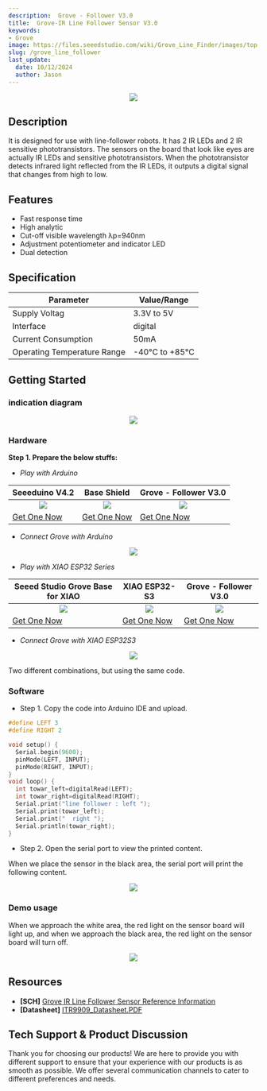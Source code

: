 ```yaml
---
description:  Grove - Follower V3.0
title:  Grove-IR Line Follower Sensor V3.0 
keywords:
- Grove
image: https://files.seeedstudio.com/wiki/Grove_Line_Finder/images/top.jpg
slug: /grove_line_follower
last_update:
  date: 10/12/2024
  author: Jason
---
```


<div align="center"><img width={800} src="https://files.seeedstudio.com/wiki/Grove_Line_Finder/images/top.jpg" /></div>


## Description

It is designed for use with line-follower robots. It has 2 IR LEDs and 2 IR sensitive phototransistors. The sensors on the board that look like eyes are actually IR LEDs and sensitive phototransistors. When the phototransistor detects infrared light reflected from the IR LEDs, it outputs a digital signal that changes from high to low.


## Features
- Fast response time
- High analytic
- Cut-off visible wavelength λp=940nm
- Adjustment potentiometer and indicator LED
- Dual detection

                                                                                                                                     
## Specification

| Parameter                  | Value/Range                                                   |
|----------------------------|---------------------------------------------------------------|
| Supply Voltag              |  3.3V to 5V                                                   |
| Interface                  | digital                                                       |
| Current Consumption        |50mA                                                           |
| Operating Temperature Range| -40°C to +85°C                                                |


## Getting Started

### indication diagram
<div align="center"><img width={400} src="https://files.seeedstudio.com/wiki/Grove_Line_Finder/images/10.png" /></div>

### Hardware

**Step 1. Prepare the below stuffs:**

- _Play with Arduino_

| Seeeduino V4.2 | Base Shield|  Grove - Follower V3.0 |
|--------------|-------------|-----------------|
|<div align="center"><img width={1000} src="https://files.seeedstudio.com/wiki/Grove_Light_Sensor/images/gs_1.jpg"/></div>|<div align="center"><img width={1000} src="https://files.seeedstudio.com/wiki/Grove_Light_Sensor/images/gs_4.jpg" /></div>|<div align="center"><img width={1000} src="https://files.seeedstudio.com/wiki/Grove_Line_Finder/img/line_finder_s.jpg" /></div>|
|[Get One Now](https://www.seeedstudio.com/Seeeduino-V4.2-p-2517.html)|[Get One Now](https://www.seeedstudio.com/Base-Shield-V2-p-1378.html)|[Get One Now](https://www.seeedstudio.com/Grove-Line-Finder-v1.1-p-2712.html)|

- _Connect Grove with Arduino_

<div align="center"><img width={700} src="https://files.seeedstudio.com/wiki/Grove_Line_Follower/8.png" /></div>

- _Play with XIAO ESP32 Series_

| Seeed Studio Grove Base for XIAO| XIAO ESP32-S3|  Grove - Follower V3.0 |
|--------------|-------------|-----------------|
|<div align="center"><img width={1000} src="https://files.seeedstudio.com/wiki/Grove-Shield-for-Seeeduino-XIAO/img/xiao_-Thumbnail-27.png"/></div>|<div align="center"><img width={1000} src="https://files.seeedstudio.com/wiki/SeeedStudio-XIAO-ESP32S3/img/xiaoesp32s3.jpg" /></div>|<div align="center"><img width={1000} src="https://files.seeedstudio.com/wiki/Grove_Line_Finder/img/line_finder_s.jpg" /></div>|
|[Get One Now](https://www.seeedstudio.com/Grove-Shield-for-Seeeduino-XIAO-p-4621.html)|[Get One Now](https://www.seeedstudio.com/XIAO-ESP32S3-p-5627.html)|[Get One Now](https://www.seeedstudio.com/Grove-Line-Finder-v1.1-p-2712.html)|

- _Connect Grove with XIAO ESP32S3_

<div align="center"><img width={700} src="https://files.seeedstudio.com/wiki/Grove_Line_Follower/7.png" /></div>

Two different combinations, but using the same code.

### Software

- Step 1. Copy the code into Arduino IDE and upload.

```c
#define LEFT 3
#define RIGHT 2

void setup() {
  Serial.begin(9600);
  pinMode(LEFT, INPUT);
  pinMode(RIGHT, INPUT);
}
void loop() {
  int towar_left=digitalRead(LEFT);
  int towar_right=digitalRead(RIGHT);
  Serial.print("line follower : left ");
  Serial.print(towar_left);
  Serial.print("  right ");
  Serial.println(towar_right);
}
```
- Step 2. Open the serial port to view the printed content.

When we place the sensor in the black area, the serial port will print the following content.

<div align="center"><img width={700} src="https://files.seeedstudio.com/wiki/Grove_Line_Follower/2.png" /></div>

### Demo usage

When we approach the white area, the red light on the sensor board will light up, and when we approach the black area, the red light on the sensor board will turn off.

<div align="center"><img width={600} src="https://files.seeedstudio.com/wiki/Grove_Line_Follower/5.gif" /></div>



## Resources

* **[SCH]** [Grove IR Line Follower Sensor Reference Information](https://files.seeedstudio.com/wiki/Grove_Line_Follower/SCH.pdf)
* **[Datasheet]**  [ITR9909_Datasheet.PDF](https://files.seeedstudio.com/wiki/Grove_Line_Follower/datasheet.pdf)



## Tech Support & Product Discussion

Thank you for choosing our products! We are here to provide you with different support to ensure that your experience with our products is as smooth as possible. We offer several communication channels to cater to different preferences and needs.

<div class="button_tech_support_container">
<a href="https://forum.seeedstudio.com/" class="button_forum"></a> 
<a href="https://www.seeedstudio.com/contacts" class="button_email"></a>
</div>

<div class="button_tech_support_container">
<a href="https://discord.gg/eWkprNDMU7" class="button_discord"></a> 
<a href="https://github.com/Seeed-Studio/wiki-documents/discussions/69" class="button_discussion"></a></div>